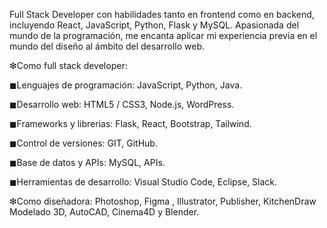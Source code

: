 
Full Stack Developer con habilidades tanto en frontend como en backend, incluyendo React, JavaScript, Python, Flask y MySQL. Apasionada del mundo de la programación, me encanta aplicar mi experiencia previa en el mundo del diseño al ámbito del desarrollo web.

❇Como full stack developer:

◼Lenguajes de programación:
JavaScript, Python, Java.

◼Desarrollo web:
HTML5 / CSS3, Node.js, WordPress.

◼Frameworks y librerias:
Flask, React, Bootstrap, Tailwind.

◼Control de versiones:
GIT, GitHub.

◼Base de datos y APIs:
MySQL, APIs.

◼Herramientas de desarrollo:
Visual Studio Code, Eclipse, Slack.

❇Como diseñadora:
Photoshop, Figma , Illustrator, Publisher, KitchenDraw
Modelado 3D, AutoCAD, Cinema4D y Blender.
